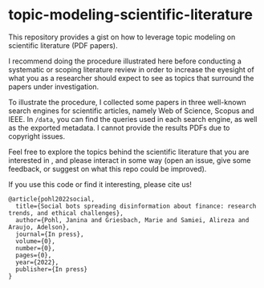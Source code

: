 # topic-modeling-scientific-literature

This repository provides a gist on how to leverage topic modeling on
scientific literature (PDF papers).

I recommend doing the procedure illustrated here before conducting a
systematic or scoping literature review in order to increase the eyesight
of what you as a researcher should expect to see as topics that surround the
papers under investigation.

To illustrate the procedure, I collected some papers in three well-known search
engines for scientific articles, namely Web of Science, Scopus and IEEE.
In `/data`, you can find the queries used in each search engine, as well as the
exported metadata. I cannot provide the results PDFs due to copyright issues.

Feel free to explore the topics behind the scientific literature  that you are
interested in , and please interact in some way (open an issue, give some
feedback, or suggest on what this repo could be improved).


If you use this code or find it interesting, please cite us!

```
@article{pohl2022social,
  title={Social bots spreading disinformation about finance: research trends, and ethical challenges},
  author={Pohl, Janina and Griesbach, Marie and Samiei, Alireza and Araujo, Adelson},
  journal={In press},
  volume={0},
  number={0},
  pages={0},
  year={2022},
  publisher={In press}
}
```
